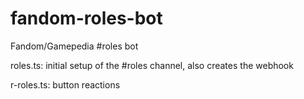 # fandom-roles-bot
Fandom/Gamepedia #roles bot


roles.ts: initial setup of the #roles channel, also creates the webhook

r-roles.ts: button reactions
